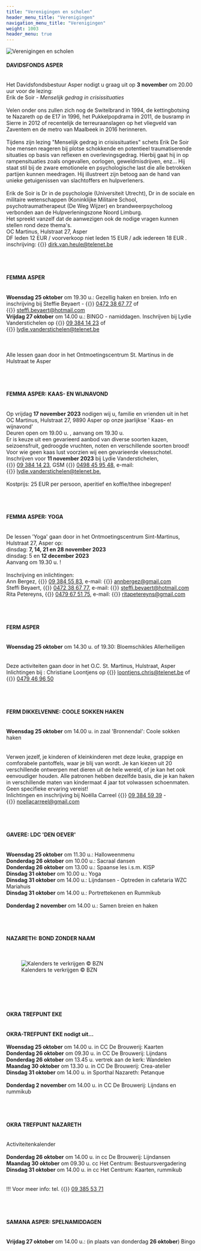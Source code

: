 ```yaml
---
title: "Verenigingen en scholen"
header_menu_title: "Verenigingen"
navigation_menu_title: "Verenigingen"
weight: 1003
header_menu: true
---
```


![Verenigingen en scholen](images/verenigingen-en-scholen.jpg)




#### DAVIDSFONDS ASPER
<br>
Het Davidsfondsbestuur Asper nodigt u graag uit op <b>3 november</b> om 20.00 uur voor de lezing:<br>
Erik de Soir - <i>Menselijk gedrag in crisissituaties</i><br>
<br>
Velen onder ons zullen zich nog de Switelbrand in 1994, de kettingbotsing te Nazareth op de E17 in 1996, het Pukkelpopdrama in 2011, de busramp in Sierre in 2012 of recentelijk de terreuraanslagen op het vliegveld van Zaventem en de metro van Maalbeek in 2016 herinneren.<br>
<br>
Tijdens zijn lezing "Menselijk gedrag in crisissituaties" schets Erik De Soir hoe mensen reageren bij plotse schokkende en potentieel traumatiserende situaties op basis van reflexen en overlevingsgedrag. Hierbij gaat hij in op rampensituaties zoals ongevallen, oorlogen, geweldmisdrijven, enz... Hij staat stil bij de zware emotionele en psychologische last die alle betrokken partijen kunnen meedragen. Hij illustreert zijn betoog aan de hand van unieke getuigenissen van slachtoffers en hulpverleners.<br>
<br>
Erik de Soir is Dr in de psychologie (Universiteit Utrecht), Dr in de sociale en militaire wetenschappen (Koninklijke Militaire School, psychotraumatherapeut (De Weg Wijzer) en brandweerpsycholoog verbonden aan de Hulpverleningszone Noord Limburg.<br>
Het spreekt vanzelf dat de aanwezigen ook de nodige vragen kunnen stellen rond deze thema's.<br>
OC Martinus, Hulstraat 27, Asper<br>
DF leden 12 EUR / voorverkoop niet leden 15 EUR / adk iedereen 18 EUR .<br>
inschrijving: {{<icon class="fa fa-envelope">}}&nbsp;<a href="dirk.van.heule@telenet.be">dirk.van.heule@telenet.be</a><br>
<br>
<br>
<br>





#### FEMMA ASPER
<br>
<b>Woensdag 25 oktober</b> om 19.30 u.: Gezellig haken en breien. Info en inschrijving bij Steffie Beyaert - {{<icon class="fa fa-phone">}}&nbsp;<a href="tel:0472386777">0472 38 67 77</a> of {{<icon class="fa fa-envelope">}}&nbsp;<a href="steffi.beyaert@hotmail.com">steffi.beyaert@hotmail.com</a><br>
<b>Vrijdag 27 oktober</b> om 14.00 u.: BINGO - namiddagen. Inschrijven bij Lydie Vanderstichelen op {{<icon class="fa fa-phone">}}&nbsp;<a href="tel:093841423">09 384 14 23</a> of {{<icon class="fa fa-envelope">}}&nbsp;<a href="lydie.vanderstichelen@telenet.be">lydie.vanderstichelen@telenet.be</a><br>
<br>
<br>
<br>
Alle lessen gaan door in het Ontmoetingscentrum St. Martinus in de Hulstraat te Asper<br>
<br>
<br>
<br>





#### FEMMA ASPER: KAAS- EN WIJNAVOND
<br>
Op vrijdag <b>17 november 2023</b> nodigen wij u, familie en vrienden uit in het OC Martinus, Hulstraat 27, 9890 Asper op onze jaarlijkse ' Kaas- en wijnavond'<br>
Deuren open om 19.00 u. , aanvang om 19.30 u.<br>
Er is keuze uit een gevarieerd aanbod van diverse soorten kazen, seizoensfruit, gedroogde vruchten, noten en verschillende soorten brood!<br>
Voor wie geen kaas lust voorzien wij een gevarieerde vleesschotel.<br>
Inschrijven voor <b>11 november 2023</b> bij Lydie Vanderstichelen,<br>
{{<icon class="fa fa-phone">}}&nbsp;<a href="tel:093841423">09 384 14 23</a>, GSM {{<icon class="fa fa-phone">}}&nbsp;<a href="tel:0498459548">0498 45 95 48</a>, e-mail: {{<icon class="fa fa-envelope">}}&nbsp;<a href="lydie.vanderstichelen@telenet.be.">lydie.vanderstichelen@telenet.be.</a><br>
<br>
Kostprijs: 25 EUR per persoon, aperitief en koffie/thee inbegrepen!<br>
<br>
<br>
<br>





#### FEMMA ASPER: YOGA
<br>
De lessen 'Yoga' gaan door in het Ontmoetingscentrum Sint-Martinus, Hulstraat 27, Asper op:<br>
dinsdag: <b>7, 14, 21 en 28 november 2023</b><br>
dinsdag: 5 en <b>12 december 2023</b><br>
Aanvang om 19.30 u. !<br>
<br>
Inschrijving en inlichtingen:<br>
Ann Bergez, {{<icon class="fa fa-phone">}}&nbsp;<a href="tel:093845583">09 384 55 83</a>, e-mail: {{<icon class="fa fa-envelope">}}&nbsp;<a href="annbergez@gmail.com">annbergez@gmail.com</a><br>
Steffi Beyaert, {{<icon class="fa fa-phone">}}&nbsp;<a href="tel:0472386777">0472 38 67 77</a>, e-mail: {{<icon class="fa fa-envelope">}}&nbsp;<a href="steffi.beyaert@hotmail.com">steffi.beyaert@hotmail.com</a><br>
Rita Petereyns, {{<icon class="fa fa-phone">}}&nbsp;<a href="tel:0479675175">0479 67 51 75</a>, e-mail: {{<icon class="fa fa-envelope">}}&nbsp;<a href="ritapetereyns@gmail.com">ritapetereyns@gmail.com</a><br>
<br>
<br>
<br>





#### FERM ASPER
<br>
<b>Woensdag 25 oktober</b> om 14.30 u. of 19.30: Bloemschikles Allerheiligen<br>
<br>
<br>
Deze activiteiten gaan door in het O.C. St. Martinus, Hulstraat, Asper<br>
Inlichtingen bij : Christiane Loontjens op {{<icon class="fa fa-envelope">}}&nbsp;<a href="loontjens.chris@telenet.be">loontjens.chris@telenet.be</a> of {{<icon class="fa fa-phone">}}&nbsp;<a href="tel:0479469650">0479 46 96 50</a><br>
<br>
<br>
<br>





#### FERM DIKKELVENNE: COOLE SOKKEN HAKEN
<br>
<b>Woensdag 25 oktober</b> om 14.00 u. in zaal 'Bronnendal': Coole sokken haken<br>
<br>
<br>
Verwen jezelf, je kinderen of kleinkinderen met deze leuke, grappige en comforabele pantoffels, waar je blij van wordt. Je kan kiezen uit 20 verschillende ontwerpen met dieren uit de hele wereld, of je kan het ook eenvoudiger houden. Alle patronen hebben dezelfde basis, die je kan haken in verschillende maten van kindermaat 4 jaar tot volwassen schoenmaten. Geen specifieke ervaring vereist!<br>
Inlichtingen en inschrijving bij Noëlla Carreel {{<icon class="fa fa-phone">}}&nbsp;<a href="tel:093845939">09 384 59 39</a> - {{<icon class="fa fa-envelope">}}&nbsp;<a href="noellacarreel@gmail.com">noellacarreel@gmail.com</a><br>
<br>
<br>
<br>





#### GAVERE: LDC 'DEN OEVER'
<br>
<b>Woensdag 25 oktober</b> om 11.30 u.: Halloweenmenu<br>
<b>Donderdag 26 oktober</b> om 10.00 u.: Sacraal dansen<br>
<b>Donderdag 26 oktober</b> om 13.00 u.: Spaanse les i.s.m. KISP<br>
<b>Dinsdag 31 oktober</b> om 10.00 u.: Yoga<br>
<b>Dinsdag 31 oktober</b> om 14.00 u.: Lijndansen - Optreden in cafetaria WZC Mariahuis<br>
<b>Dinsdag 31 oktober</b> om 14.00 u.: Portrettekenen en Rummikub<br>
<br>
<b>Donderdag 2 november</b> om 14.00 u.: Samen breien en haken<br>
<br>
<br>
<br>





#### NAZARETH: BOND ZONDER NAAM
<br>
<figure><img src="images/pb-bzn.jpg" alt=" Kalenders te verkrijgen © BZN" style="max-height: 500px; max-width: 500px;" /><figcaption> Kalenders te verkrijgen © BZN</figcaption></figure><br>
<br>
<br>
<br>





#### OKRA TREFPUNT EKE
<br>
<b>OKRA-TREFPUNT EKE nodigt uit...</b><br>
<br>
<b>Woensdag 25 oktober</b> om 14.00 u. in CC De Brouwerij: Kaarten<br>
<b>Donderdag 26 oktober</b> om 09.30 u. in CC De Brouwerij: Lijndans<br>
<b>Donderdag 26 oktober</b> om 13.45 u. vertrek aan de kerk: Wandelen<br>
<b>Maandag 30 oktober</b> om 13.30 u. in CC De Brouwerij: Crea-atelier<br>
<b>Dinsdag 31 oktober</b> om 14.00 u. in Sporthal Nazareth: Petanque<br>
<br>
<b>Donderdag 2 november</b> om 14.00 u. in CC De Brouwerij: Lijndans en rummikub<br>
<br>
<br>
<br>





#### OKRA TREFPUNT NAZARETH
<br>
Activiteitenkalender<br>
<br>
<b>Donderdag 26 oktober</b> om 14.00 u. in cc De Brouwerij: Lijndansen<br>
<b>Maandag 30 oktober</b> om 09.30 u. cc Het Centrum: Bestuursvergadering<br>
<b>Dinsdag 31 oktober</b> om 14.00 u. in cc Het Centrum: Kaarten, rummikub<br>
<br>
<br>
!!! Voor meer info: tel. {{<icon class="fa fa-phone">}}&nbsp;<a href="tel:093855371">09 385 53 71</a><br>
<br>
<br>
<br>





#### SAMANA ASPER: SPELNAMIDDAGEN
<br>
<b>Vrijdag 27 oktober</b> om 14.00 u.: (in plaats van donderdag <b>26 oktober</b>) Bingo<br>
<br>
<br>
<br>
<br>


